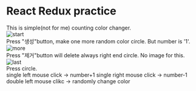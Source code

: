 # React Redux practice

This is simple(not for me) counting color changer.  
![start](http://postfiles7.naver.net/MjAxNzEyMDFfMjkx/MDAxNTEyMTE2ODMyNzk1.bHLi7ujejCZrUUmyUkJR5KEaRrtCRIcpoMjHtX1IOckg.RixT_Xoq96exJwX41mv4XPP6Hv-IMHISAzM5HAUaCWsg.PNG.ninanung/%EC%8A%A4%ED%81%AC%EB%A6%B0%EC%83%B7_2017-12-01_17.24.47.png?type=w773)  
Press "생성"button, make one more random color circle. But number is '1'.  
![more](http://postfiles12.naver.net/MjAxNzEyMDFfMjA2/MDAxNTEyMTE2ODMyNzk5.Vy99ZZRJcdSGkK1zLoTG9WmJs8Df69ncHEj0D2xxFMAg.XA1xtFJHYN5mKnI9lo5eP6HfWzhfOW6OSf-hqJjHTw8g.PNG.ninanung/%EC%8A%A4%ED%81%AC%EB%A6%B0%EC%83%B7_2017-12-01_17.25.18.png?type=w773)  
Press "제거"button will delete always right end circle. No image for this.  
![last](http://postfiles6.naver.net/MjAxNzEyMDFfMTA2/MDAxNTEyMTE2ODMyODY0.o4qu9uAaQdNL8loc6xgYrvTUKieOOCsdBaZUxtHYCQgg.ymHCuTvoLpr0wkx9WFkvo1QAl3A2ifpL57_n1nFZQq8g.PNG.ninanung/%EC%8A%A4%ED%81%AC%EB%A6%B0%EC%83%B7_2017-12-01_17.25.46.png?type=w773)  
Press circle.  
single left mouse click -> number+1
single right mouse click -> number-1  
double left mouse clikc -> randomly change color  
